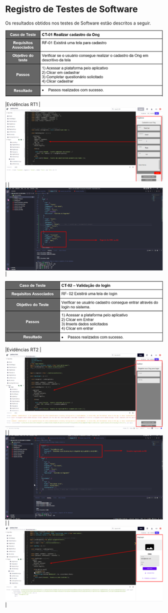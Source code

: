# Registro de Testes de Software

Os resultados obtidos nos testes de Software estão descritos a seguir.


![Registro de Caso de teste 1](img/RT1.png)

|Evidências  RT1    | ![Registro evidência](img/EvidenciaRegistroInfoONG.png)  |
                    | ![Registro evidência](img/EvidenciaRegistroONGBD.png)  |

![Registro de Caso de teste 2](img/RT2.png)

|Evidências  RT2    | ![Registro evidência](img/EvidendiaCadUser.png)  |
                    | ![Registro evidência](img/EvidenciaRegistroUsuarioBD.png)  |
                    | ![Registro evidência](img/EvidenciaLogin.png)  |
